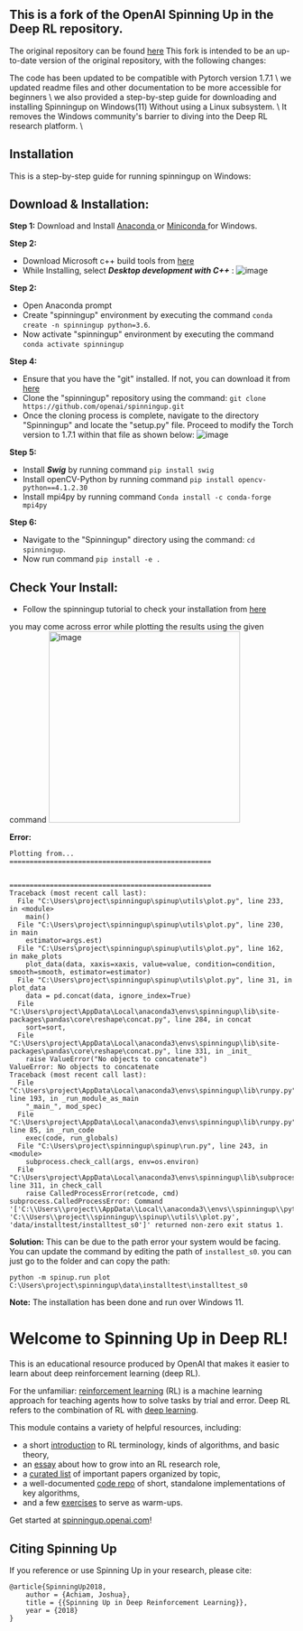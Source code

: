 ## This is a fork of the OpenAI Spinning Up in the Deep RL repository.
The original repository can be found [here](https://github.com/openai/spinningup)
This fork is intended to be an up-to-date version of the original repository, with the following changes:

The code has been updated to be compatible with Pytorch version 1.7.1 \\
we updated readme files and other documentation to be more accessible for beginners \\
we also provided a step-by-step guide for downloading and installing Spinningup on Windows(11) Without using a Linux subsystem. \\
It removes the Windows community's barrier to diving into the Deep RL research platform. \\

## Installation

This is a step-by-step guide for running spinningup on Windows:

## Download & Installation:
**Step 1:** Download  and Install [ Anaconda ](https://www.anaconda.com/download) or [ Miniconda ](https://docs.conda.io/en/latest/miniconda.html) for Windows.

**Step 2:** 
- Download Microsoft c++ build tools from [ here ](https://visualstudio.microsoft.com/visual-cpp-build-tools/)
- While Installing, select  _**Desktop development with C++**_ : 
![image](https://github.com/openai/spinningup/assets/78081958/2e8fd06f-2a5c-48f8-b145-b23ccdbd161e)

**Step 2:** 
- Open Anaconda prompt 
- Create "spinningup" environment by executing the command `conda create -n spinningup python=3.6`. 
- Now activate "spinningup" environment by executing the command `conda activate spinningup`

**Step 4:**
- Ensure that you have the "git" installed. If not, you can download it from [here](https://gitforwindows.org/)
- Clone the "spinningup" repository using the command: `git clone https://github.com/openai/spinningup.git`
- Once the cloning process is complete, navigate to the directory "Spinningup" and locate the "setup.py" file. Proceed to modify the Torch version to 1.7.1 within that file as shown below:
![image](https://github.com/openai/spinningup/assets/78081958/642086a5-4264-47e6-b6ab-9ef931371ab4)

**Step 5:**
- Install **_Swig_** by running command `pip install swig`
- Install openCV-Python by running command `pip install opencv-python==4.1.2.30`
- Install mpi4py by running command `Conda install -c conda-forge mpi4py`

**Step 6:**
- Navigate to the "Spinningup" directory using the command: `cd spinningup`.
- Now run command `pip install -e .` 

## Check Your Install:
- Follow the spinningup tutorial to check your installation from [here](https://spinningup.openai.com/en/latest/user/installation.html#check-your-install)

you may come across error while plotting the results using the given command 
<img width="339" alt="image" src="https://github.com/openai/spinningup/assets/78081958/e2d31883-eeab-4775-bd2c-4b65c44430ec">

**Error:** 
```
Plotting from...
==================================================


==================================================
Traceback (most recent call last):
  File "C:\Users\project\spinningup\spinup\utils\plot.py", line 233, in <module>
    main()
  File "C:\Users\project\spinningup\spinup\utils\plot.py", line 230, in main
    estimator=args.est)
  File "C:\Users\project\spinningup\spinup\utils\plot.py", line 162, in make_plots
    plot_data(data, xaxis=xaxis, value=value, condition=condition, smooth=smooth, estimator=estimator)
  File "C:\Users\project\spinningup\spinup\utils\plot.py", line 31, in plot_data
    data = pd.concat(data, ignore_index=True)
  File "C:\Users\project\AppData\Local\anaconda3\envs\spinningup\lib\site-packages\pandas\core\reshape\concat.py", line 284, in concat
    sort=sort,
  File "C:\Users\project\AppData\Local\anaconda3\envs\spinningup\lib\site-packages\pandas\core\reshape\concat.py", line 331, in _init_
    raise ValueError("No objects to concatenate")
ValueError: No objects to concatenate
Traceback (most recent call last):
  File "C:\Users\project\AppData\Local\anaconda3\envs\spinningup\lib\runpy.py", line 193, in _run_module_as_main
    "_main_", mod_spec)
  File "C:\Users\project\AppData\Local\anaconda3\envs\spinningup\lib\runpy.py", line 85, in _run_code
    exec(code, run_globals)
  File "C:\Users\project\spinningup\spinup\run.py", line 243, in <module>
    subprocess.check_call(args, env=os.environ)
  File "C:\Users\project\AppData\Local\anaconda3\envs\spinningup\lib\subprocess.py", line 311, in check_call
    raise CalledProcessError(retcode, cmd)
subprocess.CalledProcessError: Command '['C:\\Users\\project\\AppData\\Local\\anaconda3\\envs\\spinningup\\python.exe', 'C:\\Users\\project\\spinningup\\spinup\\utils\\plot.py', 'data/installtest/installtest_s0']' returned non-zero exit status 1.
```
**Solution:**
This can be due to the path error your system would be facing. You can update the command by editing the path of `installest_s0`. you can just go to the folder and can copy the path:
```
python -m spinup.run plot C:\Users\project\spinningup\data\installtest\installtest_s0
```

**Note:** The installation has been done and run over Windows 11.


Welcome to Spinning Up in Deep RL! 
==================================

This is an educational resource produced by OpenAI that makes it easier to learn about deep reinforcement learning (deep RL).

For the unfamiliar: [reinforcement learning](https://en.wikipedia.org/wiki/Reinforcement_learning) (RL) is a machine learning approach for teaching agents how to solve tasks by trial and error. Deep RL refers to the combination of RL with [deep learning](http://ufldl.stanford.edu/tutorial/).

This module contains a variety of helpful resources, including:

- a short [introduction](https://spinningup.openai.com/en/latest/spinningup/rl_intro.html) to RL terminology, kinds of algorithms, and basic theory,
- an [essay](https://spinningup.openai.com/en/latest/spinningup/spinningup.html) about how to grow into an RL research role,
- a [curated list](https://spinningup.openai.com/en/latest/spinningup/keypapers.html) of important papers organized by topic,
- a well-documented [code repo](https://github.com/openai/spinningup) of short, standalone implementations of key algorithms,
- and a few [exercises](https://spinningup.openai.com/en/latest/spinningup/exercises.html) to serve as warm-ups.

Get started at [spinningup.openai.com](https://spinningup.openai.com)!


Citing Spinning Up
------------------

If you reference or use Spinning Up in your research, please cite:

```
@article{SpinningUp2018,
    author = {Achiam, Joshua},
    title = {{Spinning Up in Deep Reinforcement Learning}},
    year = {2018}
}
```
